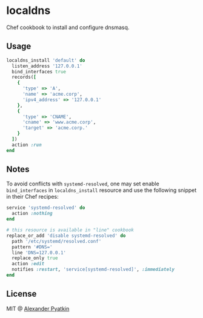# localdns

Chef cookbook to install and configure dnsmasq.

## Usage

```ruby
localdns_install 'default' do
  listen_address '127.0.0.1'
  bind_interfaces true
  records([
    {
      'type' => 'A',
      'name' => 'acme.corp',
      'ipv4_address' => '127.0.0.1'
    },
    {
      'type' => 'CNAME',
      'cname' => 'www.acme.corp',
      'target' => 'acme.corp.'
    }
  ])
  action :run
end
```

## Notes

To avoid conflicts with `systemd-resolved`, one may set enable `bind_interfaces` in `localdns_install` resource and use the following snippet in their Chef recipes:

```ruby
service 'systemd-resolved' do
  action :nothing
end

# this resource is available in "line" cookbook
replace_or_add 'disable systemd-resolved' do
  path '/etc/systemd/resolved.conf'
  pattern '#DNS='
  line 'DNS=127.0.0.1'
  replace_only true
  action :edit
  notifies :restart, 'service[systemd-resolved]', :immediately
end
```

## License
MIT @ [Alexander Pyatkin](https://github.com/aspyatkin)
